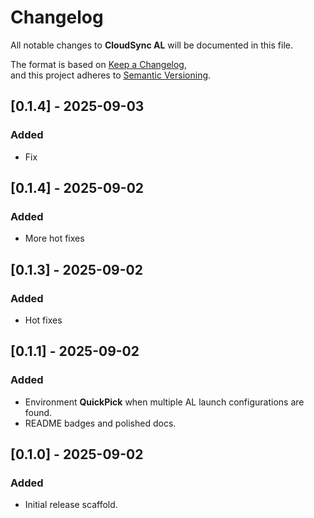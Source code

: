 # Changelog

All notable changes to **CloudSync AL** will be documented in this file.

The format is based on [Keep a Changelog](https://keepachangelog.com/en/1.0.0/),  
and this project adheres to [Semantic Versioning](https://semver.org/spec/v2.0.0.html).

## [0.1.4] - 2025-09-03
### Added
- Fix

## [0.1.4] - 2025-09-02
### Added
- More hot fixes

## [0.1.3] - 2025-09-02
### Added
- Hot fixes

## [0.1.1] - 2025-09-02
### Added
- Environment **QuickPick** when multiple AL launch configurations are found.
- README badges and polished docs.

## [0.1.0] - 2025-09-02
### Added
- Initial release scaffold.
